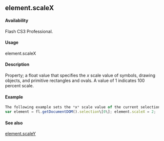 ## element.scaleX

#### Availability

Flash CS3 Professional.

#### Usage

element.scaleX

#### Description

Property; a float value that specifies the *x* scale value of symbols, drawing objects, and primitive rectangles and ovals. A value of 1 indicates 100 percent scale.

#### Example

```javascript
The following example sets the *x* scale value of the current selection to 2 (doubles its value):
var element = fl.getDocumentDOM().selection\[0\]; element.scaleX = 2;

```
#### See also

[element.scaleY](#!AdobeDocs/developers-animatesdk-docs/master/Element_object/elemen15.md)

<span id="element.scaleY" class="anchor"></span>
